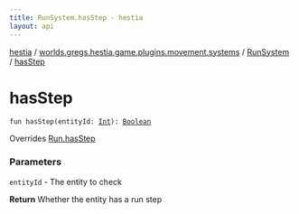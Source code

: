 ```yaml
---
title: RunSystem.hasStep - hestia
layout: api
---
```


<div class='api-docs-breadcrumbs'><a href="../../index.html">hestia</a> / <a href="../index.html">worlds.gregs.hestia.game.plugins.movement.systems</a> / <a href="index.html">RunSystem</a> / <a href="./has-step.html">hasStep</a></div>

# hasStep

<div class="signature"><code><span class="keyword">fun </span><span class="identifier">hasStep</span><span class="symbol">(</span><span class="parameterName" id="worlds.gregs.hestia.game.plugins.movement.systems.RunSystem$hasStep(kotlin.Int)/entityId">entityId</span><span class="symbol">:</span>&nbsp;<a href="https://kotlinlang.org/api/latest/jvm/stdlib/kotlin/-int/index.html"><span class="identifier">Int</span></a><span class="symbol">)</span><span class="symbol">: </span><a href="https://kotlinlang.org/api/latest/jvm/stdlib/kotlin/-boolean/index.html"><span class="identifier">Boolean</span></a></code></div>

Overrides <a href="../../worlds.gregs.hestia.game.api.movement/-run/has-step.html">Run.hasStep</a>

### Parameters

<code>entityId</code> - The entity to check

**Return**
Whether the entity has a run step


